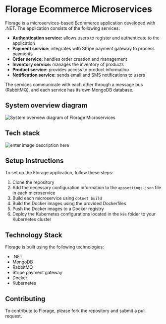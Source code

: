 
# Florage Ecommerce Microservices

Florage is a microservices-based Ecommerce application developed with .NET. The application consists of the following services:

- **Authentication service:** allows users to register and authenticate to the application
- **Payment service:** integrates with Stripe payment gateway to process payments
- **Order service:** handles order creation and management
- **Inventory service:** manages the inventory of products
- **Product service:** provides access to product information
- **Notification service:** sends email and SMS notifications to users

The services communicate with each other through a message bus (RabbitMQ), and each service has its own MongoDB database.

## System overview diagram

![System overview diagram of Florage Microservices](https://res.cloudinary.com/dxrksxul/image/upload/v1682753571/Github/microservices-1_1_rfvib1.jpg)

## Tech stack

![enter image description here](https://res.cloudinary.com/dxrksxul/image/upload/v1682761157/Github/tech_stack_unyqu6.jpg)



## Setup Instructions

To set up the Florage application, follow these steps:

1. Clone the repository
2. Add the necessary configuration information to the `appsettings.json` file in each microservice
3. Build each microservice using `dotnet build`
4. Build the Docker images using the provided Dockerfiles
5. Push the Docker images to a Docker registry
6. Deploy the Kubernetes configurations located in the `k8s` folder to your Kubernetes cluster

## Technology Stack

Florage is built using the following technologies:

- .NET
- MongoDB
- RabbitMQ
- Stripe payment gateway
- Docker
- Kubernetes

## Contributing

To contribute to Florage, please fork the repository and submit a pull request.
